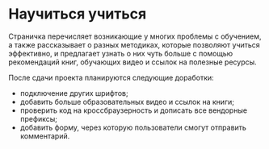# Научиться учиться

Страничка перечисляет возникающие у многих проблемы с обучением, а также рассказывает о разных методиках, которые позволяют учиться эффективно, и предлагает узнать о них чуть больше с помощью рекомендаций книг, обучающих видео и ссылок на полезные ресурсы.

После сдачи проекта планируются следующие доработки:
* подключение других шрифтов;
* добавить больше образовательных видео и ссылок на книги;
* проверить код на кроссбраузерность и дописать все вендорные префиксы;
* добавить форму, через которую пользователи смогут отправить комментарий.
